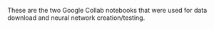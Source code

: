 These are the two Google Collab notebooks that were used for data download and neural network creation/testing.
